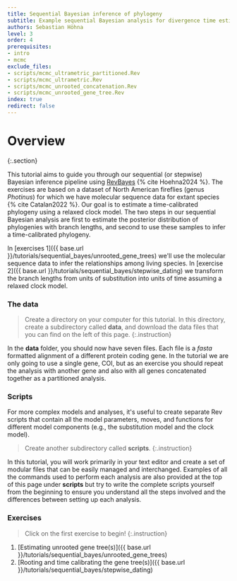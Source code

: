 ```yaml
---
title: Sequential Bayesian inference of phylogeny
subtitle: Example sequential Bayesian analysis for divergence time estimation in RevBayes
authors: Sebastian Höhna
level: 3
order: 4
prerequisites:
- intro
- mcmc
exclude_files:
- scripts/mcmc_ultrametric_partitioned.Rev
- scripts/mcmc_ultrametric.Rev
- scripts/mcmc_unrooted_concatenation.Rev
- scripts/mcmc_unrooted_gene_tree.Rev
index: true
redirect: false
---
```


Overview
========
{:.section}

This tutorial aims to guide you through our sequential (or stepwise) Bayesian inference pipeline using [RevBayes](http://revbayes.com) {% cite Hoehna2024 %}. The exercises are based on a dataset of North American fireflies (genus *Photinus*) for which we have molecular sequence data for extant species {% cite Catalan2022 %}. Our goal is to estimate a time-calibrated phylogeny using a relaxed clock model. The two steps in our sequential Bayesian analysis are first to estimate the posterior distribution of phylogenies with branch lengths, and second to use these samples to infer a time-calibrated phylogeny.

In [exercises 1]({{ base.url }}/tutorials/sequential_bayes/unrooted_gene_trees) we'll use the molecular sequence data to infer the relationships among living species.
In [exercise 2]({{ base.url }}/tutorials/sequential_bayes/stepwise_dating) we transform the branch lengths from units of substitution into units of time assuming a relaxed clock model.


### The data

>Create a directory on your computer for this tutorial.
>In this directory, create a subdirectory called **data**, and download the data files that you can find on the left of this page.
{:.instruction}

In the **data** folder, you should now have seven files.
Each file is a *fasta* formatted alignment of a different protein coding gene.
In the tutorial we are only going to use a single gene, COI, but as an exercise you should repeat the analysis with another gene and also with all genes concatenated together as a partitioned analysis.


### Scripts

For more complex models and analyses, it's useful to create separate Rev scripts that contain all the model parameters, moves, and functions for different model components (e.g., the substitution model and the clock model).

>Create another subdirectory called **scripts**.
{:.instruction}

In this tutorial, you will work primarily in your text editor and create a set of modular files that can be easily managed and interchanged. Examples of all the commands used to perform each analysis are also provided at the top of this page under **scripts** but try to write the complete scripts yourself from the beginning to ensure you understand all the steps involved and the differences between setting up each analysis.

### Exercises

>Click on the first exercise to begin!
{:.instruction}

1. [Estimating unrooted gene tree(s)]({{ base.url }}/tutorials/sequential_bayes/unrooted_gene_trees)
2. [Rooting and time calibrating the gene tree(s)]({{ base.url }}/tutorials/sequential_bayes/stepwise_dating)

